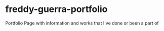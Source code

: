 # freddy-guerra-portfolio
Portfolio Page with information and works that I've done or been a part of
